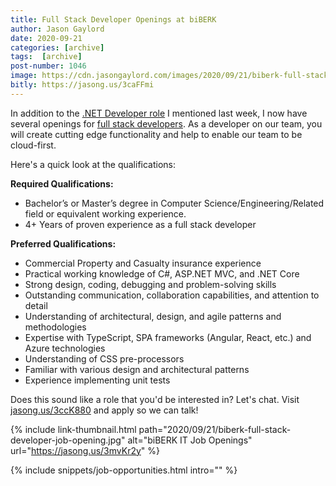 ```yaml
---
title: Full Stack Developer Openings at biBERK
author: Jason Gaylord
date: 2020-09-21
categories: [archive]
tags:  [archive]
post-number: 1046
image: https://cdn.jasongaylord.com/images/2020/09/21/biberk-full-stack-developer-job-opening.jpg
bitly: https://jasong.us/3caFFmi
---
```


In addition to the [.NET Developer role](https://jasong.us/3m4UVFS) I mentioned last week, I now have several openings for [full stack developers](https://jasong.us/3ccK880). As a developer on our team, you will create cutting edge functionality and help to enable our team to be cloud-first.

Here's a quick look at the qualifications:

**Required Qualifications:**
- Bachelor’s or Master’s degree in Computer Science/Engineering/Related field or equivalent working experience.
- 4+ Years of proven experience as a full stack developer

**Preferred Qualifications:**
- Commercial Property and Casualty insurance experience
- Practical working knowledge of C#, ASP.NET MVC, and .NET Core
- Strong design, coding, debugging and problem-solving skills
- Outstanding communication, collaboration capabilities, and attention to detail
- Understanding of architectural, design, and agile patterns and methodologies
- Expertise with TypeScript, SPA frameworks (Angular, React, etc.) and Azure technologies
- Understanding of CSS pre-processors
- Familiar with various design and architectural patterns
- Experience implementing unit tests

Does this sound like a role that you'd be interested in? Let's chat. Visit [jasong.us/3ccK880](https://jasong.us/3ccK880) and apply so we can talk!

{% include link-thumbnail.html path="2020/09/21/biberk-full-stack-developer-job-opening.jpg" alt="biBERK IT Job Openings" url="https://jasong.us/3mvKr2y" %}

{% include snippets/job-opportunities.html intro="" %}